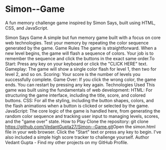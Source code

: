 # Simon--Game
A fun memory challenge game inspired by Simon Says, built using HTML, CSS, and JavaScript.

Simon Says Game
​A simple but fun memory game built with a focus on core web technologies. Test your memory by repeating the color sequence generated by the game.
​Game Rules
​The game is straightforward. When a new level begins, the game will flash a sequence of colors. Your job is to remember the sequence and click the buttons in the exact same order.
​To Start: Press any key on your keyboard or click the "CLICK HERE" text.
​Gameplay: The game will show a single color flash for level 1, then two for level 2, and so on.
​Scoring: Your score is the number of levels you successfully complete.
​Game Over: If you click the wrong color, the game ends. You can restart by pressing any key again.
​Technologies Used
​This game was built using the fundamentals of web development:
​HTML: For structuring the game interface, including the title, score, and colored buttons.
​CSS: For all the styling, including the button shapes, colors, and the flash animations when a button is clicked or selected by the game.
​JavaScript: The core logic of the game is handled here, from generating the random color sequence and tracking user input to managing levels, scores, and the "game over" state.
​How to Play
​Clone the repository:
git clone https://github.com/VedantGupta27/Simon--Game.git
​Open the simon.html file in your web browser.
​Click the "Start" text or press any key to begin.
​I've also included a simple high score tracker to challenge yourself.
​Author
​Vedant Gupta - Find my other projects on my GitHub Profile.
